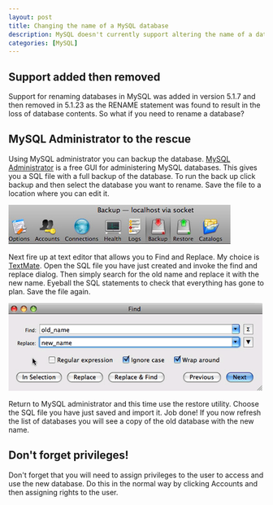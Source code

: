 ```yaml
--- 
layout: post
title: Changing the name of a MySQL database
description: MySQL doesn't currently support altering the name of a database using SQL so here's a workaround.
categories: [MySQL]
---
```

## Support added then removed

Support for renaming databases in MySQL was added in version 5.1.7 and then removed in 5.1.23 as the RENAME statement was found to result in the loss of database contents. So what if you need to rename a database?

## MySQL Administrator to the rescue

Using MySQL administrator you can backup the database. [MySQL Administrator][1] is a free GUI for administering MySQL databases. This gives you a SQL file with a full backup of the database. To run the back up click backup and then select the database you want to rename. Save the file to a location where you can edit it.

![Backing up the database][2] 

Next fire up at text editor that allows you to Find and Replace. My choice is [TextMate][3]. Open the SQL file you have just created and invoke the find and replace dialog. Then simply search for the old name and replace it with the new name. Eyeball the SQL statements to check that everything has gone to plan. Save the file again.

![Search and replace dialog][4] 

Return to MySQL administrator and this time use the restore utility. Choose the SQL file you have just saved and import it. Job done! If you now refresh the list of databases you will see a copy of the old database with the new name.

## Don't forget privileges!

Don't forget that you will need to assign privileges to the user to access and use the new database. Do this in the normal way by clicking Accounts and then assigning rights to the user.

 [1]: http://dev.mysql.com/downloads/gui-tools/5.0.html
 [2]: /images/articles/select_backup.jpg "Backing up the database"
 [3]: http://macromates.com/
 [4]: /images/articles/rename_database.png "Search and replace dialog"
